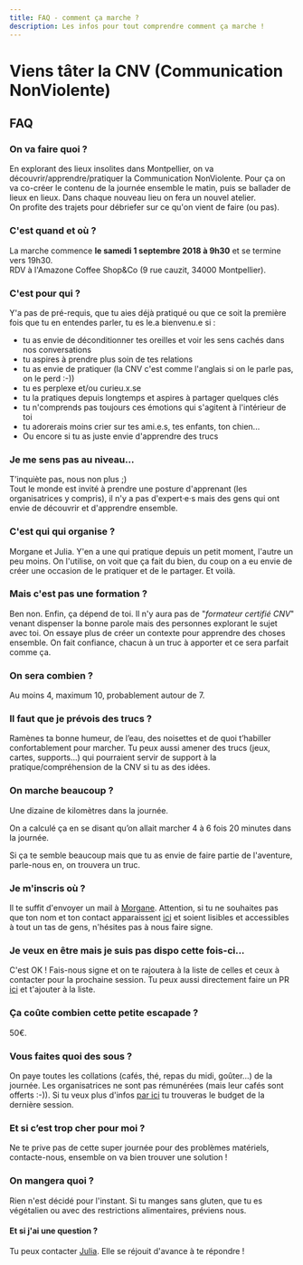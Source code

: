 ```yaml
---
title: FAQ - comment ça marche ?
description: Les infos pour tout comprendre comment ça marche !
---
```


# Viens tâter la CNV (Communication NonViolente)

## FAQ

### On va faire quoi ?

En explorant des lieux insolites dans Montpellier, on va découvrir/apprendre/pratiquer la Communication NonViolente. Pour ça on va co-créer le contenu de la journée ensemble le matin, puis se ballader de lieux en lieux.  Dans chaque nouveau lieu on fera un nouvel atelier.  
On profite des trajets pour débriefer sur ce qu'on vient de faire (ou pas).

### C'est quand et où ?

La marche commence **le samedi 1 septembre 2018 à 9h30** et se termine vers 19h30.  
RDV à l'Amazone Coffee Shop&Co (9 rue cauzit, 34000 Montpellier).

### C'est pour qui ?

Y'a pas de pré-requis, que tu aies déjà pratiqué ou que ce soit la première fois que tu en entendes parler, tu es le.a bienvenu.e si :
- tu as envie de déconditionner tes oreilles et voir les sens cachés dans nos conversations
- tu aspires à prendre plus soin de tes relations
- tu as envie de pratiquer (la CNV c'est comme l'anglais si on le parle pas, on le perd :-))
- tu es perplexe et/ou curieu.x.se
- tu la pratiques depuis longtemps et aspires à partager quelques clés
- tu n'comprends pas toujours ces émotions qui s'agitent à l'intérieur de toi 
- tu adorerais moins crier sur tes ami.e.s, tes enfants, ton chien... 
- Ou encore si tu as juste envie d'apprendre des trucs 

### Je me sens pas au niveau…

T’inquiète pas, nous non plus ;)  
Tout le monde est invité à prendre une posture d'apprenant (les organisatrices y compris), il n'y a pas d'expert·e·s mais des gens qui ont envie de découvrir et d'apprendre ensemble.

### C'est qui qui organise ?

Morgane et Julia. Y'en a une qui pratique depuis un petit moment, l'autre un peu moins.
On l'utilise, on voit que ça fait du bien, du coup on a eu envie de créer une occasion de le pratiquer et de le partager.
Et voilà.

### Mais c'est pas une formation ?

Ben non. Enfin, ça dépend de toi. Il n'y aura pas de "*formateur certifié CNV*" venant dispenser la bonne parole mais des personnes explorant le sujet avec toi. On essaye plus de créer un contexte pour apprendre des choses ensemble. On fait confiance, chacun à un truc à apporter et ce sera parfait comme ça.

### On sera combien ?

Au moins 4, maximum 10, probablement autour de 7.

### Il faut que je prévois des trucs ?

Ramènes ta bonne humeur, de l’eau, des noisettes et de quoi t’habiller confortablement pour marcher. Tu peux aussi amener des trucs (jeux, cartes, supports...) qui pourraient servir de support à la pratique/compréhension de la CNV si tu as des idées.

### On marche beaucoup ?

Une dizaine de kilomètres dans la journée.

On a calculé ça en se disant qu’on allait marcher 4 à 6 fois 20 minutes dans la journée.

Si ça te semble beaucoup mais que tu as envie de faire partie de l'aventure, parle-nous en, on trouvera un truc.

### Je m'inscris où ?
Il te suffit d'envoyer un mail à [Morgane](mailto:morgane.plat@gmail.com).
Attention, si tu ne souhaites pas que ton nom et ton contact apparaissent [ici](https://github.com/walkingdev/cnv/blob/master/v-34-2/inscriptions.md) et soient lisibles et accessibles à tout un tas de gens, n'hésites pas à nous faire signe.

### Je veux en être mais je suis pas dispo cette fois-ci...
C'est OK ! Fais-nous signe et on te rajoutera à la liste de celles et ceux à contacter pour la prochaine session. Tu peux aussi directement faire un PR [ici](https://github.com/walkingdev/cnv/blob/master/v-34-2/inscriptions.md) et t'ajouter à la liste. 

### Ça coûte combien cette petite escapade ?

50€. 

### Vous faites quoi des sous ?

On paye toutes les collations (cafés, thé, repas du midi, goûter...) de la journée. Les organisatrices ne sont pas rémunérées (mais leur cafés sont offerts :-)). Si tu veux plus d'infos [par ici](http://walkingdev.fr/#walkingdev/cnv/blob/master/v-34/budget.md) tu trouveras le budget de la dernière session. 

### Et si c’est trop cher pour moi ?

Ne te prive pas de cette super journée pour des problèmes matériels, contacte-nous, ensemble on va bien trouver une solution !

### On mangera quoi ?

Rien n'est décidé pour l'instant. Si tu manges sans gluten, que tu es végétalien ou avec des restrictions alimentaires, préviens nous.

#### Et si j'ai une question ?

Tu peux contacter [Julia](mailto:julia.barbelane@gmail.com). Elle se réjouit d'avance à te répondre !
